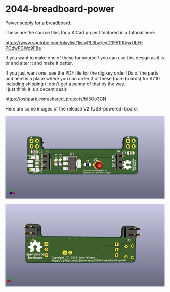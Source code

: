 # 2044-breadboard-power
Power supply for a breadboard.

These are the source files for a KiCad project featured in a tutorial here:

https://www.youtube.com/playlist?list=PL3by7evD3F51fKkyrUbH-PCdwPCWc9F8a

If you want to make one of these for yourself you can use this design as
it is or and alter it and make it better.

If you just want one, see the PDF file for the digikey order IDs of the parts
and here is a place where you can order 3 of these (bare boards) for $7.10 
including shipping (I don't get a penny of that by the way.  
I just think it is a decent deal):

https://oshpark.com/shared_projects/bl3Oo3GN

Here are some images of the release V2 (USB-powered) board:

![V2 Front](/front.png)

![V2 Back](/back.png)
